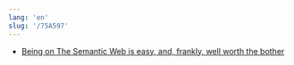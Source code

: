 ```yaml
---
lang: 'en'
slug: '/75A597'
---
```


- [Being on The Semantic Web is easy, and, frankly, well worth the bother](https://csvbase.com/blog/13)
